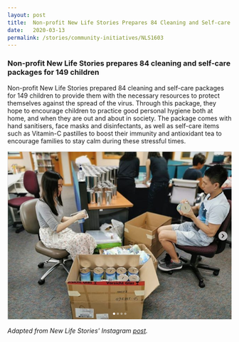 ```yaml
---
layout: post
title:  Non-profit New Life Stories Prepares 84 Cleaning and Self-care Packages for 149 Children
date:   2020-03-13
permalink: /stories/community-initiatives/NLS1603
---
```


### Non-profit New Life Stories prepares 84 cleaning and self-care packages for 149 children

Non-profit New Life Stories prepared 84 cleaning and self-care packages for 149 children to provide them with the necessary resources to protect themselves against the spread of the virus. Through this package, they hope to encourage children to practice good personal hygiene both at home, and when they are out and about in society. The package comes with hand sanitisers, face masks and disinfectants, as well as self-care items such as Vitamin-C pastilles to boost their immunity and antioxidant tea to encourage families to stay calm during these stressful times. 

![NLS1603](/images/stories/NLS1603.png/)

_Adapted from New Life Stories' Instagram [post](https://www.instagram.com/p/B9gV78wHFCl/?igshid=1nag501b4qn0r)._

